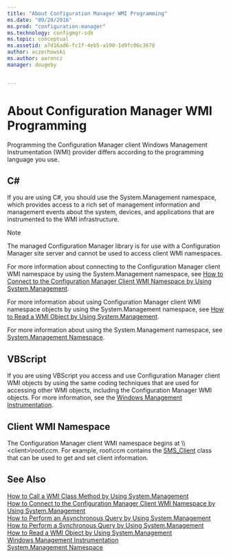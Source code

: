 ```yaml
---
title: "About Configuration Manager WMI Programming"
ms.date: "09/20/2016"
ms.prod: "configuration-manager"
ms.technology: configmgr-sdk
ms.topic: conceptual
ms.assetid: a7d16ad6-fc1f-4eb5-a190-1d9fc06c3678
author: aczechowski
ms.author: aaroncz
manager: dougeby


---
```

# About Configuration Manager WMI Programming
Programming the Configuration Manager client Windows Management Instrumentation (WMI) provider differs according to the programming language you use.  

## C#  
 If you are using C#, you should use the System.Management namespace, which provides access to a rich set of management information and management events about the system, devices, and applications that are instrumented to the WMI infrastructure.  

> [!NOTE]
>  The managed Configuration Manager library is for use with a Configuration Manager site server and cannot be used to access client WMI namespaces.  

 For more information about connecting to the Configuration Manager client WMI namespace by using the System.Management namespace, see [How to Connect to the Configuration Manager Client WMI Namespace by Using System.Management](../../../../develop/core/clients/programming/how-to-connect-to-the-client-wmi-namespace.md).  

 For more information about using Configuration Manager client WMI namespace objects by using the System.Management namespace, see [How to Read a WMI Object by Using System.Management](../../../../develop/core/clients/programming/how-to-read-a-wmi-object-by-using-system.management.md).  

 For more information about using the System.Management namespace, see [System.Management Namespace](/dotnet/api/system.management?view=dotnet-plat-ext-3.1).  

## VBScript  
 If you are using VBScript you access and use Configuration Manager client WMI objects by using the same coding techniques that are used for accessing other WMI objects, including the Configuration Manager WMI objects. For more information, see the [Windows Management Instrumentation](/windows/win32/wmisdk/wmi-start-page).  

## Client WMI Namespace  
 The Configuration Manager client WMI namespace begins at \\\\<client\>\root\ccm. For example, root\ccm contains the [SMS_Client](../../../../develop/reference/core/clients/client-classes/sms_client-client-wmi-class.md) class that can be used to get and set client information.  

## See Also  
 [How to Call a WMI Class Method by Using System.Management](../../../../develop/core/clients/programming/how-to-call-a-wmi-class-method-by-using-system.management.md)   
 [How to Connect to the Configuration Manager Client WMI Namespace by Using System.Management](../../../../develop/core/clients/programming/how-to-connect-to-the-client-wmi-namespace.md)   
 [How to Perform an Asynchronous Query by Using System.Management](../../../../develop/core/clients/programming/how-to-perform-an-asynchronous-query-by-using-system.management.md)   
 [How to Perform a Synchronous Query by Using System.Management](../../../../develop/core/clients/programming/how-to-perform-a-synchronous-query-by-using-system.management.md)   
 [How to Read a WMI Object by Using System.Management](../../../../develop/core/clients/programming/how-to-read-a-wmi-object-by-using-system.management.md)   
 [Windows Management Instrumentation](/windows/win32/wmisdk/wmi-start-page)   
 [System.Management Namespace](/dotnet/api/system.management)